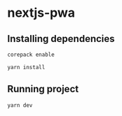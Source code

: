 # nextjs-pwa

## Installing dependencies

```sh
corepack enable
```

```sh
yarn install
```

## Running project

```sh
yarn dev
```
